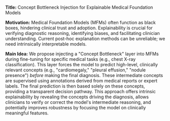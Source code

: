 **Title:** Concept Bottleneck Injection for Explainable Medical Foundation Models

**Motivation:** Medical Foundation Models (MFMs) often function as black boxes, hindering clinical trust and adoption. Explainability is crucial for verifying diagnostic reasoning, identifying biases, and facilitating clinician understanding. Current post-hoc explanation methods can be unreliable; we need intrinsically interpretable models.

**Main Idea:** We propose injecting a "Concept Bottleneck" layer into MFMs during fine-tuning for specific medical tasks (e.g., chest X-ray classification). This layer forces the model to predict high-level, clinically relevant concepts (e.g., "cardiomegaly," "pleural effusion," "nodule presence") *before* making the final diagnosis. These intermediate concepts are supervised using annotations derived from medical reports or expert labels. The final prediction is then based solely on these concepts, providing a transparent decision pathway. This approach offers intrinsic explainability by revealing the concepts driving the diagnosis, allows clinicians to verify or correct the model's intermediate reasoning, and potentially improves robustness by focusing the model on clinically meaningful features.